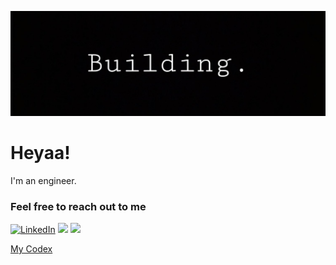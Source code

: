 ![Header Image](https://github.com/breeworks/breeworks/blob/main/banger.png)

# Heyaa!

I'm an engineer.  

### Feel free to reach out to me

[![LinkedIn](https://img.shields.io/badge/LinkedIn-black?style=flat&logo=linkedin)](https://www.linkedin.com/in/disha-faujdar-df1102/)
[![](https://img.shields.io/badge/X-black?style=flat&logo=x)](https://twitter.com/dishaztwts)
[![](https://img.shields.io/badge/Email-black?style=flat&logo=gmail)](mailto:dishafaujdar.work@gmail.com)

[My Codex](https://dishafaujdar.github.io/)
